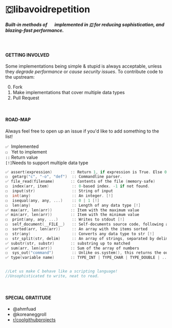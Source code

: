# 🇨libavoidrepetition 

##### Built-in methods of   <img src=https://emoji.gg/assets/emoji/1887_python.png height=15 width=16> implemented in 🇨 for reducing sophistication, and blazing-fast performance.
<br>

#### GETTING INVOLVED
Some implementations being simple & stupid is always acceptable, unless they _degrade performance_ or _cause security issues_. To contribute code to the upstream:

0. Fork
1. Make implementations that cover multiple data types
2. Pull Request
<br>

#### ROAD-MAP
Always feel free to open up an issue if you'd like to add something to the list!

`✅`&nbsp;&nbsp;Implemented<br>
`☐` &nbsp;&nbsp;Yet to implement<br>
`::`&nbsp;Return value<br>
`[!]`Needs to support multiple data type 

```C
✅ assert(expression)        :: Return 1, if expression is True. Else 0.
☐  getarg("c", "-o", "def")  :: Commandline parser.
✅ file_read(filename)       :: Contents of the file (memory-safe)
☐  index(arr, item)          :: 0-based index. -1 if not found.
☐  input(str)                :: String of input
☐  int(any)                  :: An integer. [!]
☐  isequal(any, any, ...)    :: 0 | 1 [!]
☐  len(any)                  :: Length of any data type [!]  
✅ max(arr, len(arr))        :: Item with the maximum value
✅ min(arr, len(arr))        :: Item with the minimum value
☐  print(any, any, ...)      :: Writes to stdout [!]
☐  self_document(__FILE__)   :: Self-documents source code, following a simple format
☐  sorted(arr, len(arr))     :: An array with the items sorted
☐  str(any)                  :: Converts any data type to str [!]
☐  str_split(str, delim)     :: An array of strings, separated by delim.
✅ substr(str, substr)       :: substring up to matched
✅ sum(arr, len(arr))        :: Sum of the array of numbers
☐  sys_out("command")        :: Unlike os.system(), this returns the output
✅ type(variable name)       :: TYPE_INT | TYPE_CHAR | TYPE_DOUBLE | ... [!]


//Let us make C behave like a scripting language!
//Unsophisticated to write, neat to read.
```
<br>

#### SPECIAL GRATITUDE

- @ahmfuad
- @koreaneggroll
- [r/coolgithubprojects](https://www.reddit.com/r/coolgithubprojects/)
